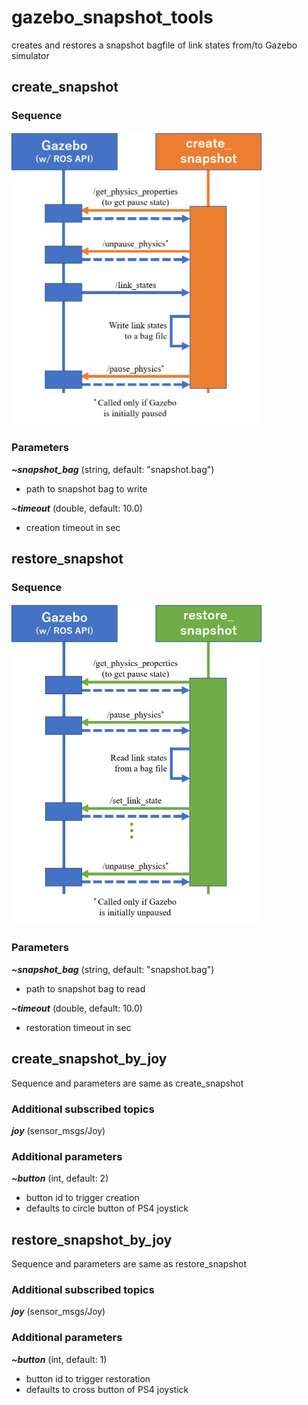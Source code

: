# gazebo_snapshot_tools

creates and restores a snapshot bagfile of link states from/to Gazebo simulator

## create_snapshot

### Sequence

<img src="https://github.com/yoshito-n-students/gazebo_snapshot_tools/raw/images/images/create_sequence.png" alt="create sequence" width="400" >

### Parameters
___~snapshot_bag___ (string, default: "snapshot.bag")
* path to snapshot bag to write

___~timeout___ (double, default: 10.0)
* creation timeout in sec

## restore_snapshot

### Sequence

<img src="https://github.com/yoshito-n-students/gazebo_snapshot_tools/raw/images/images/restore_sequence.png" alt="restore sequence" width="400" >

### Parameters
___~snapshot_bag___ (string, default: "snapshot.bag")
* path to snapshot bag to read

___~timeout___ (double, default: 10.0)
* restoration timeout in sec

## create_snapshot_by_joy
Sequence and parameters are same as create_snapshot

### Additional subscribed topics
___joy___ (sensor_msgs/Joy)

### Additional parameters
___~button___ (int, default: 2)
* button id to trigger creation
* defaults to circle button of PS4 joystick

## restore_snapshot_by_joy
Sequence and parameters are same as restore_snapshot

### Additional subscribed topics
___joy___ (sensor_msgs/Joy)

### Additional parameters
___~button___ (int, default: 1)
* button id to trigger restoration
* defaults to cross button of PS4 joystick
